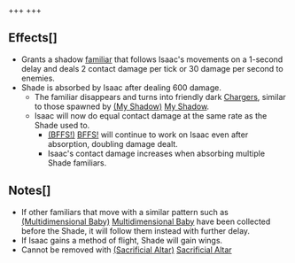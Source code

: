 +++
+++

Effects[]
---------


* Grants a shadow [familiar](/wiki/Familiar "Familiar") that follows Isaac's movements on a 1-second delay and deals 2 contact damage per tick or 30 damage per second to enemies.
* Shade is absorbed by Isaac after dealing 600 damage.
	+ The familiar disappears and turns into friendly dark [Chargers](/wiki/Charger "Charger"), similar to those spawned by [(My Shadow)](/wiki/My_Shadow "My Shadow") [My Shadow](/wiki/My_Shadow "My Shadow").
	+ Isaac will now do equal contact damage at the same rate as the Shade used to.
		- [(BFFS!)](/wiki/BFFS! "BFFS!") [BFFS!](/wiki/BFFS! "BFFS!") will continue to work on Isaac even after absorption, doubling damage dealt.
		- Isaac's contact damage increases when absorbing multiple Shade familiars.


Notes[]
-------


* If other familiars that move with a similar pattern such as [(Multidimensional Baby)](/wiki/Multidimensional_Baby "Multidimensional Baby") [Multidimensional Baby](/wiki/Multidimensional_Baby "Multidimensional Baby") have been collected before the Shade, it will follow them instead with further delay.
* If Isaac gains a method of flight, Shade will gain wings.
* Cannot be removed with [(Sacrificial Altar)](/wiki/Sacrificial_Altar "Sacrificial Altar") [Sacrificial Altar](/wiki/Sacrificial_Altar "Sacrificial Altar")


